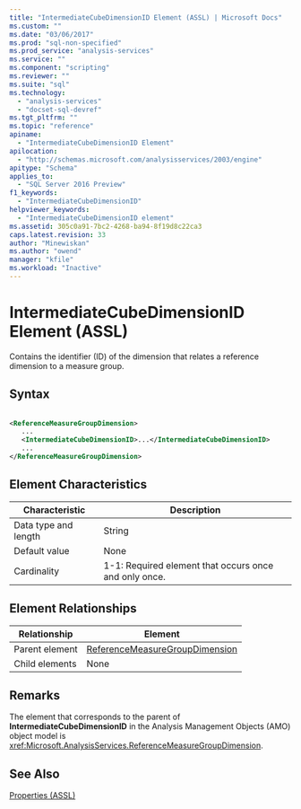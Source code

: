 ```yaml
---
title: "IntermediateCubeDimensionID Element (ASSL) | Microsoft Docs"
ms.custom: ""
ms.date: "03/06/2017"
ms.prod: "sql-non-specified"
ms.prod_service: "analysis-services"
ms.service: ""
ms.component: "scripting"
ms.reviewer: ""
ms.suite: "sql"
ms.technology: 
  - "analysis-services"
  - "docset-sql-devref"
ms.tgt_pltfrm: ""
ms.topic: "reference"
apiname: 
  - "IntermediateCubeDimensionID Element"
apilocation: 
  - "http://schemas.microsoft.com/analysisservices/2003/engine"
apitype: "Schema"
applies_to: 
  - "SQL Server 2016 Preview"
f1_keywords: 
  - "IntermediateCubeDimensionID"
helpviewer_keywords: 
  - "IntermediateCubeDimensionID element"
ms.assetid: 305c0a91-7bc2-4268-ba94-8f19d8c22ca3
caps.latest.revision: 33
author: "Minewiskan"
ms.author: "owend"
manager: "kfile"
ms.workload: "Inactive"
---
```

# IntermediateCubeDimensionID Element (ASSL)
  Contains the identifier (ID) of the dimension that relates a reference dimension to a measure group.  
  
## Syntax  
  
```xml  
  
<ReferenceMeasureGroupDimension>  
   ...  
   <IntermediateCubeDimensionID>...</IntermediateCubeDimensionID>  
   ...  
</ReferenceMeasureGroupDimension>  
```  
  
## Element Characteristics  
  
|Characteristic|Description|  
|--------------------|-----------------|  
|Data type and length|String|  
|Default value|None|  
|Cardinality|1-1: Required element that occurs once and only once.|  
  
## Element Relationships  
  
|Relationship|Element|  
|------------------|-------------|  
|Parent element|[ReferenceMeasureGroupDimension](../../../analysis-services/scripting/data-type/referencemeasuregroupdimension-data-type-assl.md)|  
|Child elements|None|  
  
## Remarks  
 The element that corresponds to the parent of **IntermediateCubeDimensionID** in the Analysis Management Objects (AMO) object model is <xref:Microsoft.AnalysisServices.ReferenceMeasureGroupDimension>.  
  
## See Also  
 [Properties &#40;ASSL&#41;](../../../analysis-services/scripting/properties/properties-assl.md)  
  
  
